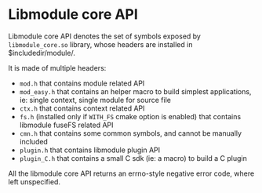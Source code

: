 # Libmodule core API

Libmodule core API denotes the set of symbols exposed by `libmodule_core.so` library, whose headers are installed in $includedir/module/.  

It is made of multiple headers:  

* `mod.h` that contains module related API  
* `mod_easy.h` that contains an helper macro to build simplest applications, ie: single context, single module for source file  
* `ctx.h` that contains context related API  
* `fs.h` (installed only if `WITH_FS` cmake option is enabled) that contains libmodule fuseFS related API  
* `cmn.h` that contains some common symbols, and cannot be manually included  
* `plugin.h` that contains libmodule plugin API  
* `plugin_C.h` that contains a small C sdk (ie: a macro) to build a C plugin  

All the libmodule core API returns an errno-style negative error code, where left unspecified.
